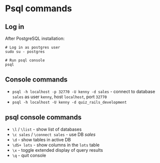# Psql commands

## Log in

After PostgreSQL installation:

```
# Log in as postgres user
sudo su - postgres

# Run psql console
psql
```

## Console commands

- `psql -h localhost -p 32770 -U kenny -d sales` - connect to database `sales` as user `kenny`, host `localhost`, port `32770`
- `psql -h localhost -U kenny -d quiz_rails_development`

## psql console commands

- `\l` / `\list` - show list of databases
- `\c sales` / `\connect sales` - use DB *sales*
- `\d` - show tables in active DB
- `\dS+ lots` - show columns in the `lots` table
- `\x` - toggle extended display of query results
- `\q` - quit console
